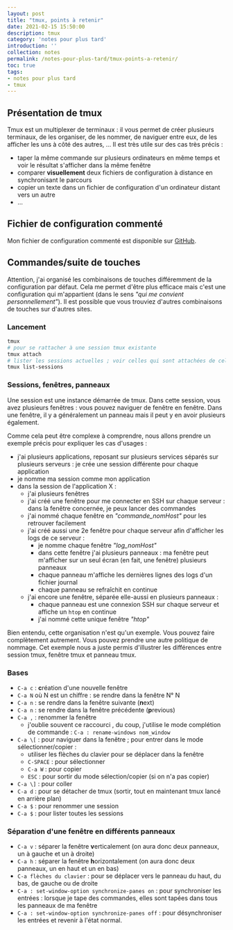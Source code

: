 ```yaml
---
layout: post
title: "tmux, points à retenir"
date: 2021-02-15 15:50:00
description: tmux
category: 'notes pour plus tard'
introduction: ''
collection: notes
permalink: /notes-pour-plus-tard/tmux-points-a-retenir/
toc: true
tags:
- notes pour plus tard
- tmux
---
```


## Présentation de tmux
Tmux est un multiplexer de terminaux : il vous permet de créer plusieurs terminaux, de les organiser, de les nommer, de naviguer entre eux, de les afficher les uns à côté des autres, ... Il est très utile sur des cas très précis :
* taper la même commande sur plusieurs ordinateurs en même temps et voir le résultat s'afficher dans la même fenêtre
* comparer **visuellement** deux fichiers de configuration à distance en synchronisant le parcours
* copier un texte dans un fichier de configuration d'un ordinateur distant vers un autre
* ...

## Fichier de configuration commenté
Mon fichier de configuration commenté est disponible sur [GitHub](https://github.com/cedrictemple/bash/blob/main/tmux.conf).


## Commandes/suite de touches
Attention, j'ai organisé les combinaisons de touches différemment de la configuration par défaut. Cela me permet d'être plus efficace mais c'est une configuration qui m'appartient (dans le sens *"qui me convient personnellement"*). Il est possible que vous trouviez d'autres combinaisons de touches sur d'autres sites.

### Lancement
```bash
tmux
# pour se rattacher à une session tmux existante
tmux attach
# lister les sessions actuelles ; voir celles qui sont attachées de celles qui ne le sont pas
tmux list-sessions
```

### Sessions, fenêtres, panneaux
Une session est une instance démarrée de tmux. Dans cette session, vous avez plusieurs fenêtres : vous pouvez naviguer de fenêtre en fenêtre. Dans une fenêtre, il y a généralement un panneau mais il peut y en avoir plusieurs également.

Comme cela peut être complexe à comprendre, nous allons prendre un exemple précis pour expliquer les cas d'usages :
* j'ai plusieurs applications, reposant sur plusieurs services séparés sur plusieurs serveurs : je crée une session différente pour chaque application
* je nomme ma session comme mon application
* dans la session de l'application X :
  * j'ai plusieurs fenêtres
  * j'ai créé une fenêtre pour me connecter en SSH sur chaque serveur : dans la fenêtre concernée, je peux lancer des commandes
  * j'ai nommé chaque fenêtre en *"commande_nomHost"* pour les retrouver facilement
  * j'ai créé aussi une 2e fenêtre pour chaque serveur afin d'afficher les logs de ce serveur :
    * je nomme chaque fenêtre *"log_nomHost"*
    * dans cette fenêtre j'ai plusieurs panneaux : ma fenêtre peut m'afficher sur un seul écran (en fait, une fenêtre) plusieurs panneaux
    * chaque panneau m'affiche les dernières lignes des logs d'un fichier journal
    * chaque panneau se refraîchit en continue
  * j'ai encore une fenêtre, séparée elle-aussi en plusieurs panneaux :
    * chaque panneau est une connexion SSH sur chaque serveur et affiche un `htop` en continue
    * j'ai nommé cette unique fenêtre *"htop"*


Bien entendu, cette organisation n'est qu'un exemple. Vous pouvez faire complètement autrement. Vous pouvez prendre une autre politique de nommage. Cet exemple nous a juste permis d'illustrer les différences entre session tmux, fenêtre tmux et panneau tmux.

### Bases
* `C-a c` : **c**réation d'une nouvelle fenêtre
* `C-a N` où N est un chiffre : se rendre dans la fenêtre N° N
* `C-a n` : se rendre dans la fenêtre suivante (**n**ext)
* `C-a n` : se rendre dans la fenêtre précédente (**p**revious)
* `C-a ,` : renommer la fenêtre
  * j'oublie souvent ce raccourci , du coup, j'utilise le mode complétion de commande : `C-a : rename-windows nom_window`
* `C-a \[` : pour naviguer dans la fenêtre  ; pour entrer dans le mode sélectionner/copier :
  * utiliser les flèches du clavier pour se déplacer dans la fenêtre
  * `C-SPACE` : pour sélectionner
  * `C-a W` : pour copier
  * `ESC` : pour sortir du mode sélection/copier (si on n'a pas copier)
* `C-a \]` : pour coller
* `C-a d` : pour se détacher de tmux (sortir, tout en maintenant tmux lancé en arrière plan)
* `C-a $` : pour renommer une session
* `C-a $` : pour lister toutes les sessions


### Séparation d'une fenêtre en différents panneaux
* `C-a v` : séparer la fenêtre **v**erticalement (on aura donc deux panneaux, un à gauche et un à droite)
* `C-a h` : séparer la fenêtre **h**orizontalement (on aura donc deux panneaux, un en haut et un en bas)
* `C-a flèches du clavier` : pour se déplacer vers le panneau du haut, du bas, de gauche ou de droite
* `C-a : set-window-option synchronize-panes on` : pour synchroniser les entrées : lorsque je tape des commandes, elles sont tapées dans tous les panneaux de ma fenêtre
* `C-a : set-window-option synchronize-panes off` : pour désynchroniser les entrées et revenir à l'état normal.

